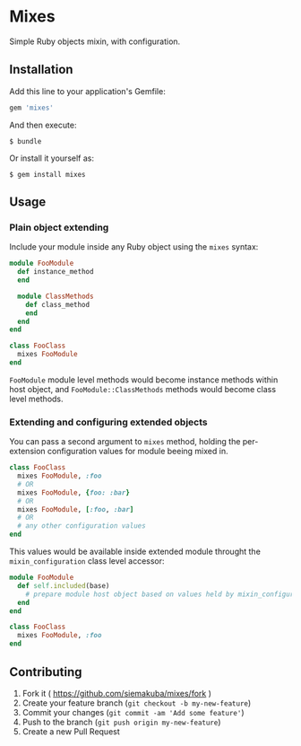 # Mixes

Simple Ruby objects mixin, with configuration.

## Installation

Add this line to your application's Gemfile:

```ruby
gem 'mixes'
```

And then execute:

    $ bundle

Or install it yourself as:

    $ gem install mixes

## Usage
### Plain object extending

Include your module inside any Ruby object using the `mixes` syntax:

```ruby
module FooModule
  def instance_method
  end

  module ClassMethods
    def class_method
    end
  end
end

class FooClass
  mixes FooModule
end
```

`FooModule` module level methods would become instance methods within host object, and `FooModule::ClassMethods` methods would become class level methods.

### Extending and configuring extended objects
You can pass a second argument to `mixes` method, holding the per-extension configuration values for module beeing mixed in.

```ruby
class FooClass
  mixes FooModule, :foo
  # OR
  mixes FooModule, {foo: :bar}
  # OR
  mixes FooModule, [:foo, :bar]
  # OR
  # any other configuration values
end
```

This values would be available inside extended module throught the `mixin_configuration` class level accessor:

```ruby
module FooModule
  def self.included(base)
    # prepare module host object based on values held by mixin_configuration
  end
end

class FooClass
  mixes FooModule, :foo
end
```

## Contributing

1. Fork it ( https://github.com/siemakuba/mixes/fork )
2. Create your feature branch (`git checkout -b my-new-feature`)
3. Commit your changes (`git commit -am 'Add some feature'`)
4. Push to the branch (`git push origin my-new-feature`)
5. Create a new Pull Request
